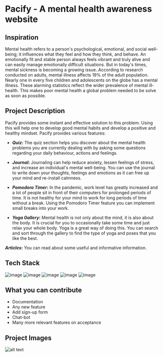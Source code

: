 # Pacify - A mental health awareness website

## Inspiration

Mental health refers to a person's psychological, emotional, and social well-being; it influences what they feel and how they think, and behave.
An emotionally fit and stable person always feels vibrant and truly alive and can easily manage emotionally difficult situations. But in today's times,
mental sickness is becoming a growing issue..According to research conducted on adults, mental illness affects 19% of the adult population. Nearly one 
in every five children and adolescents on the globe has a mental illness. These alarming statistics reflect the wider prevalence of mental ill-health.
This makes poor mental health a global problem needed to be solve as soon as possible.

## Project Description

Pacify provides some instant and effective solution to this problem. Using this will help one to develop good mental habits and develop a positive and 
healthy mindset.
Pacify provides various features:

- **_Quiz_:** The quiz section helps you discover about the mental health problems you are currently dealing with by asking some questions regarding your daily 
behaviour, actions and feelings.

- **_Journal_:** Journaling can help reduce anxiety, lessen feelings of stress, and increase an individual's mental well-being. You can use the journal to write 
down your thoughts, feelings and emotions as it can free up your mind and re-install calmness.

- **_Pomodoro Timer_:** In the pandemic, work level has greatly increased and a lot of people sit in front of their computers for prolonged periods of time. It 
is not healthy for your mind to work for long periods of time without a break. Using the Pomodoro Timer feature you can implement small breaks into your work.

- **_Yoga Gallery_:** Mental health is not only about the mind, it is also about the body. It is crucial for you to occasionally take some time and just relax your whole body. Yoga is a great way of doing this. You can search and sort through the gallery to find the type of yoga and poses that you like the best.

**_Articles_:** You can read about some useful and informative information.

## Tech Stack 
![image](https://img.shields.io/badge/JavaScript-323330?style=for-the-badge&logo=javascript&logoColor=F7DF1E)
![image](https://img.shields.io/badge/HTML5-E34F26?style=for-the-badge&logo=html5&logoColor=white)
![image](https://img.shields.io/badge/CSS3-1572B6?style=for-the-badge&logo=css3&logoColor=white)
![image](https://img.shields.io/badge/json-5E5C5C?style=for-the-badge&logo=json&logoColor=white)
![image](https://img.shields.io/badge/Bootstrap-563D7C?style=for-the-badge&logo=bootstrap&logoColor=white)

## What you can contribute
- Documentation
- Any new feature 
- Add sign-up form
- Chat-bot
- Many more relevant features on acceptance

## Project Images

![alt text](https://github.com/Hackathon7/Pacify-final/blob/main/Screenshot1.png?raw=true)
